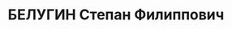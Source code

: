 ---
title: БЕЛУГИН Степан Филиппович
description: "р. 1894, Челябинская обл., г. Златоуст, русский, прож. Челябинская обл.,\
  \ г. Златоуст, оборонный завод старший браковщик ОТК\n Арест. 04.05.1937 Приговор\
  \ 29.12.1937 ВМН Расстрелян 29.12.1937"
---